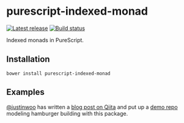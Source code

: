# purescript-indexed-monad

[![Latest release](http://img.shields.io/github/release/garyb/purescript-indexed-monad.svg)](https://github.com/garyb/purescript-indexed-monad/releases)
[![Build status](https://travis-ci.org/garyb/purescript-indexed-monad.svg?branch=master)](https://travis-ci.org/garyb/purescript-indexed-monad)

Indexed monads in PureScript.

## Installation

```
bower install purescript-indexed-monad
```

## Examples

[@justinwoo](https://github.com/justinwoo) has written a [blog post on Qiita](http://qiita.com/kimagure/items/a0ee7313e8c7690bf3f5) and put up a [demo repo](https://github.com/justinwoo/hamburger-builder-demo) modeling hamburger building with this package.
